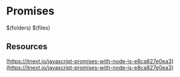 # Promises

$(folders)
$(files)

## Resources
[https://itnext.io/javascript-promises-with-node-js-e8ca827e0ea3](https://itnext.io/javascript-promises-with-node-js-e8ca827e0ea3)
<!--stackedit_data:
eyJoaXN0b3J5IjpbMTY3MDc5OTg1NV19
-->